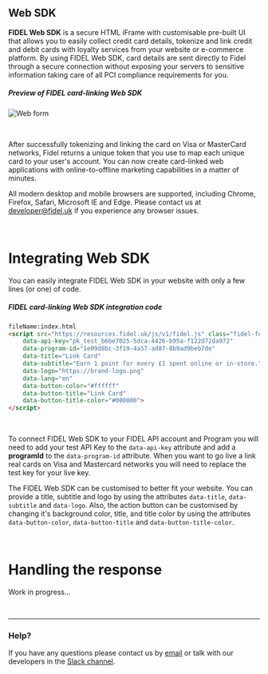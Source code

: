 ## Web SDK
**FIDEL Web SDK** is a secure HTML iFrame with customisable pre-built UI that allows you to easily collect credit card details, tokenize and link credit and debit cards with loyalty services from your website or e-commerce platform. By using FIDEL Web SDK, card details are sent directly to Fidel through a secure connection without exposing your servers to sensitive information taking care of all PCI compliance requirements for you.

<h5>Preview of FIDEL card-linking Web SDK</h5>

![Web form](https://docs.fidel.uk/assets/images/web-form.png "Web form")

<br/>

After successfully tokenizing and linking the card on Visa or MasterCard networks, Fidel returns a unique token that you use to map each unique card to your user's account. You can now create card-linked web applications with online-to-offline marketing capabilities in a matter of minutes.

All modern desktop and mobile browsers are supported, including Chrome, Firefox, Safari, Microsoft IE and Edge. Please contact us at [developer@fidel.uk](mailto:developer@fidel.uk) if you experience any browser issues.

<br/>

# Integrating Web SDK
You can easily integrate FIDEL Web SDK in your website with only a few lines (or one) of code.

<h5>FIDEL card-linking Web SDK integration code</h5>

```html
fileName:index.html
<script src="https://resources.fidel.uk/js/v1/fidel.js" class="fidel-form"
    data-api-key="pk_test_b6be7025-5dca-4426-b95a-f122d72da972"
    data-program-id="1e09d8bc-3f19-4a57-ad87-8b9ad9beb7de"
    data-title="Link Card"
    data-subtitle="Earn 1 point for every £1 spent online or in-store."
    data-logo="https://brand-logo.png"
    data-lang="en"
    data-button-color="#ffffff"
    data-button-title="Link Card"
    data-button-title-color="#000000">
</script>
```
<br/>



To connect FIDEL Web SDK to your FIDEL API account and Program you will need to add your test API Key to the `data-api-key` attribute and add a **programId** to the `data-program-id` attribute. When you want to go live a link real cards on Visa and Mastercard networks you will need to replace the test key for your live key.

The FIDEL Web SDK can be customised to better fit your website. You can provide a title, subtitle and logo by using the attributes `data-title`, `data-subtitle` and `data-logo`. Also, the action button can be customised by changing it's background color, title, and title color by using the attributes `data-button-color`, `data-button-title` and `data-button-title-color`.

<br/>

# Handling the response
Work in progress...


<br/>

___

### Help?
If you have any questions please contact us by [email](mailto:developer@fidel.uk) or talk with our developers in the [Slack channel](fidel.uk).

<br/>
